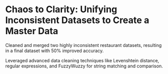 # Chaos to Clarity: Unifying Inconsistent Datasets to Create a Master Data

Cleaned and merged two highly inconsistent restaurant datasets, resulting in a final dataset with 50% improved accuracy.

Leveraged advanced data cleaning techniques like Levenshtein distance, regular expressions, and FuzzyWuzzy for string matching and comparison.  

